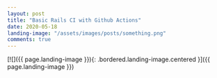 ```yaml
---
layout: post
title: "Basic Rails CI with Github Actions"
date: 2020-05-18
landing-image: "/assets/images/posts/something.png"
comments: true
---
```


[![]({{ page.landing-image }}){: .bordered.landing-image.centered }]({{ page.landing-image }})
